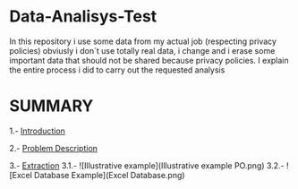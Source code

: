 # Data-Analisys-Test
In this repository i use some data from my actual job (respecting privacy policies) obviusly i don´t use totally real data, i change and i erase some important data that should not be shared because privacy policies. I explain the entire process i did to carry out the requested analysis



# SUMMARY

1.- [Introduction](Introduction.md)

2.- [Problem Description](Problem_Description.md)

3.- [Extraction](Extract.md)
3.1.- ![Illustrative example](Illustrative example PO.png)
3.2.- ![Excel Database Example](Excel Database.png)

